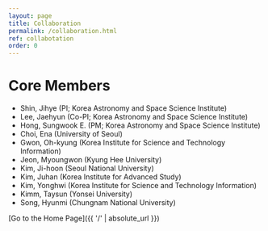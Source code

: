 ```yaml
---
layout: page
title: Collaboration
permalink: /collaboration.html
ref: collabotation
order: 0
---
```


# Core Members
- Shin, Jihye (PI; Korea Astronomy and Space Science Institute)
- Lee, Jaehyun (Co-PI; Korea Astronomy and Space Science Institute)
- Hong, Sungwook E. (PM; Korea Astronomy and Space Science Institute)
- Choi, Ena (University of Seoul)
- Gwon, Oh-kyung (Korea Institute for Science and Technology Information)
- Jeon, Myoungwon (Kyung Hee University)
- Kim, Ji-hoon (Seoul National University)
- Kim, Juhan (Korea Institute for Advanced Study)
- Kim, Yonghwi (Korea Institute for Science and Technology Information)
- Kimm, Taysun (Yonsei University)
- Song, Hyunmi (Chungnam National University)

[Go to the Home Page]({{ '/' | absolute_url }})
